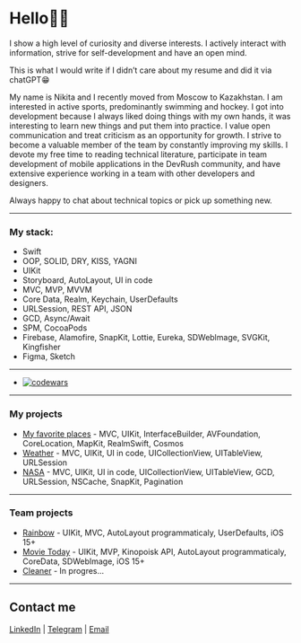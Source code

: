 # Hello✌🏼

I show a high level of curiosity and diverse interests. I actively interact with information, strive for self-development and have an open mind.

This is what I would write if I didn’t care about my resume and did it via chatGPT😁

My name is Nikita and I recently moved from Moscow to Kazakhstan. I am interested in active sports, predominantly swimming and hockey.
I got into development because I always liked doing things with my own hands, it was interesting to learn new things and put them into practice. I value open communication and treat criticism as an opportunity for growth. I strive to become a valuable member of the team by constantly improving my skills.
I devote my free time to reading technical literature, participate in team development of mobile applications in the DevRush community, and have extensive experience working in a team with other developers and designers.

Always happy to chat about technical topics or pick up something new.

---

### My stack:

* Swift
* OOP, SOLID, DRY, KISS, YAGNI
* UIKit
* Storyboard, AutoLayout, UI in code
* MVC, MVP, MVVM
* Core Data, Realm, Keychain, UserDefaults
* URLSession, REST API, JSON
* GCD, Async/Await
* SPM, CocoaPods
* Firebase, Alamofire, SnapKit, Lottie, Eureka, SDWeblmage, SVGKit, Kingfisher
* Figma, Sketch

---

- [![codewars](https://www.codewars.com/users/SemennikovNA/badges/small)](https://www.codewars.com/users/SemennikovNA)

---

### My projects

* [My favorite places](https://github.com/SemennikovNA/My-favorite-places) - MVC, UIKit, InterfaceBuilder, AVFoundation, CoreLocation, MapKit, RealmSwift, Cosmos
* [Weather](https://github.com/SemennikovNA/Weather) - MVC, UIKit, UI in code, UICollectionView, UITableView, URLSession
* [NASA](https://github.com/SemennikovNA/NASA) - MVC, UIKit, UI in code, UICollectionView, UITableView, GCD, URLSession, NSCache, SnapKit, Pagination

---

### Team projects

* [Rainbow](https://github.com/SemennikovNA/Rainbow) - UIKit, MVC, AutoLayout programmaticaly, UserDefaults, iOS 15+
* [Movie Today](https://github.com/SemennikovNA/Movie-Today) - UIKit, MVP, Kinopoisk API, AutoLayout programmaticaly, CoreData, SDWebImage, iOS 15+
* [Cleaner](https://github.com/Nikita06122002/GleamHS) - In progres...

---

## Contact me
[LinkedIn](https://www.linkedin.com/in/nikita-semennikov-73a020253/ "https://www.linkedin.com/in/nikita-semennikov-73a020253/") | [Telegram](https://t.me/NikitaAndreevich10 "@NikitaAndreevich10") | [Email](mailto:semennikovna@yandex.ru "semennikovna@yandex.ru")
